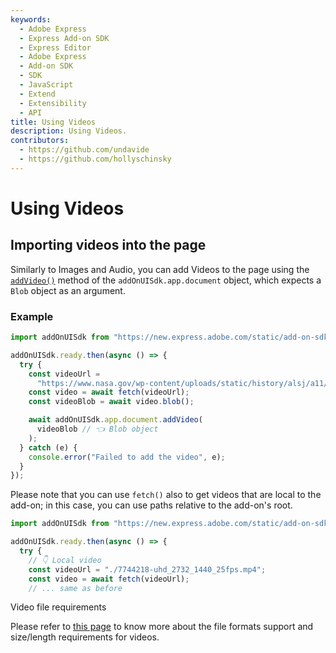 ```yaml
---
keywords:
  - Adobe Express
  - Express Add-on SDK
  - Express Editor
  - Adobe Express
  - Add-on SDK
  - SDK
  - JavaScript
  - Extend
  - Extensibility
  - API
title: Using Videos
description: Using Videos.
contributors:
  - https://github.com/undavide
  - https://github.com/hollyschinsky
---
```


# Using Videos

## Importing videos into the page

Similarly to Images and Audio, you can add Videos to the page using the [`addVideo()`](../../../references/addonsdk/app-document.md#addvideo) method of the `addOnUISdk.app.document` object, which expects a `Blob` object as an argument.

### Example

```js
import addOnUISdk from "https://new.express.adobe.com/static/add-on-sdk/sdk.js";

addOnUISdk.ready.then(async () => {
  try {
    const videoUrl =
      "https://www.nasa.gov/wp-content/uploads/static/history/alsj/a11/a11-16mm-mag-c.mp4";
    const video = await fetch(videoUrl);
    const videoBlob = await video.blob();

    await addOnUISdk.app.document.addVideo(
      videoBlob // 👈 Blob object
    );
  } catch (e) {
    console.error("Failed to add the video", e);
  }
});
```

Please note that you can use `fetch()` also to get videos that are local to the add-on; in this case, you can use paths relative to the add-on's root.

```js
import addOnUISdk from "https://new.express.adobe.com/static/add-on-sdk/sdk.js";

addOnUISdk.ready.then(async () => {
  try {
    // 👇 Local video
    const videoUrl = "./7744218-uhd_2732_1440_25fps.mp4";
    const video = await fetch(videoUrl);
    // ... same as before
```

<InlineAlert slots="header, text" variant="info"/>

Video file requirements

Please refer to [this page](https://helpx.adobe.com/au/express/create-and-edit-videos/change-file-formats/video-quick-actions-requirements.html) to know more about the file formats support and size/length requirements for videos.
